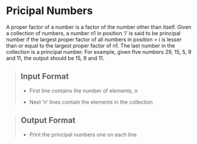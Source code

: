 # Pricipal Numbers
A proper factor of a number is a factor of the number other than itself. Given a collection of numbers, a number n1 in position ‘i’ is said to be principal number if the largest proper factor of all numbers in position > i is lesser than or equal to the largest proper factor of n1. The last number in the collection is a principal number. For example, given five numbers 29, 15, 5, 9 and 11, the output should be 15, 9 and 11.

> ## Input Format
>
> - First line contains the number of elements, n
>
> - Next ‘n’ lines contain the elements in the collection

>## Output Format
>
> - Print the principal numbers one on each line